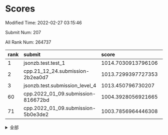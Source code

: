 # Scores

Modified Time: 2022-02-27 03:15:46

Submit Num: 207

All Rank Num: 264737

| rank |               submit               |       score        |       sigma        | pk_num |
| :--- | :--------------------------------- | :----------------- | :----------------- | :----- |
| 1    | jsonzb.test.test_1                 | 1014.7030913796106 | 0.8568146793974779 | 5120   |
| 2    | cpp.21_12_24.submission-2b2ea0d7   | 1013.7299397727353 | 0.8396564380604267 | 5115   |
| 3    | jsonzb.test.submission_level_4     | 1013.450796730207  | 0.8091673360231251 | 5110   |
| 60   | cpp.2022_01_09.submission-816672bd | 1004.3928056921665 | 0.7316661770149805 | 5122   |
| 71   | cpp.2022_01_09.submission-5b0e3de2 | 1003.7856964446308 | 0.7193559908666899 | 5116   |


<details>
<summary>全部</summary>

| rank |                 submit                 |       score        |       sigma        | pk_num |
| :--- | :------------------------------------- | :----------------- | :----------------- | :----- |
| 1    | jsonzb.test.test_1                     | 1014.7030913796106 | 0.8568146793974779 | 5120   |
| 2    | cpp.21_12_24.submission-2b2ea0d7       | 1013.7299397727353 | 0.8396564380604267 | 5115   |
| 3    | jsonzb.test.submission_level_4         | 1013.450796730207  | 0.8091673360231251 | 5110   |
| 4    | gobigger.level_3.submission_level_3_8  | 1011.3038213745708 | 0.8079754642430683 | 5113   |
| 5    | gobigger.level_3.submission_level_3_4  | 1011.2852054516665 | 0.7744170974537888 | 5117   |
| 6    | gobigger.level_3.submission_level_3_19 | 1011.2194937719734 | 0.758158719615154  | 5116   |
| 7    | gobigger.level_3.submission_level_3_9  | 1011.1316340075238 | 0.7483687465869886 | 5121   |
| 8    | gobigger.level_3.submission_level_3_26 | 1010.9902968028188 | 0.7680299919993293 | 5114   |
| 9    | gobigger.level_3.submission_level_3_44 | 1010.9526933230267 | 0.7585747995352435 | 5114   |
| 10   | gobigger.level_3.submission_level_3_46 | 1010.7858296813065 | 0.7621693990575177 | 5116   |
| 11   | gobigger.level_3.submission_level_3_15 | 1010.7785968676726 | 0.7802116469016892 | 5114   |
| 12   | gobigger.level_3.submission_level_3_38 | 1010.7317426129856 | 0.7575161446541594 | 5116   |
| 13   | gobigger.level_3.submission_level_3_28 | 1010.7083443763684 | 0.7731048370802241 | 5119   |
| 14   | gobigger.level_3.submission_level_3_35 | 1010.7021574657343 | 0.7660506707525927 | 5116   |
| 15   | gobigger.level_3.submission_level_3_17 | 1010.623119240862  | 0.7751347959469891 | 5117   |
| 16   | gobigger.level_3.submission_level_3_29 | 1010.4973957261908 | 0.7396347322049877 | 5116   |
| 17   | gobigger.level_3.submission_level_3_40 | 1010.4011979060281 | 0.7689982512922191 | 5113   |
| 18   | gobigger.level_3.submission_level_3_42 | 1010.3981027085068 | 0.7679601114300639 | 5111   |
| 19   | gobigger.level_3.submission_level_3_27 | 1010.2909056522649 | 0.7617556529992933 | 5113   |
| 20   | gobigger.level_3.submission_level_3_22 | 1010.1937072374593 | 0.7641818265303743 | 5116   |
| 21   | gobigger.level_3.submission_level_3_33 | 1010.172085497528  | 0.7623795346343138 | 5116   |
| 22   | gobigger.level_3.submission_level_3_3  | 1010.0835776383302 | 0.753595903520141  | 5114   |
| 23   | gobigger.level_3.submission_level_3_5  | 1010.073760763748  | 0.7536402145887973 | 5106   |
| 24   | gobigger.level_3.submission_level_3_25 | 1010.0004448443991 | 0.7410416447849281 | 5112   |
| 25   | gobigger.level_3.submission_level_3_39 | 1009.9403911991353 | 0.7622588055197314 | 5120   |
| 26   | gobigger.level_3.submission_level_3_2  | 1009.9304773051758 | 0.7575181482487083 | 5121   |
| 27   | gobigger.level_3.submission_level_3_24 | 1009.8958484542987 | 0.7525908582712353 | 5114   |
| 28   | gobigger.level_3.submission_level_3_45 | 1009.8533778244354 | 0.7721343911893797 | 5118   |
| 29   | gobigger.level_3.submission_level_3_41 | 1009.8494333717622 | 0.7517142513934442 | 5116   |
| 30   | gobigger.level_3.submission_level_3_32 | 1009.8429228579577 | 0.7660206197399497 | 5121   |
| 31   | gobigger.level_3.submission_level_3_14 | 1009.7738722710226 | 0.7453074432388045 | 5118   |
| 32   | gobigger.level_3.submission_level_3_10 | 1009.7672971401624 | 0.7679754835578865 | 5116   |
| 33   | gobigger.level_3.submission_level_3_18 | 1009.7609354202423 | 0.7408693793482507 | 5116   |
| 34   | gobigger.level_3.submission_level_3_12 | 1009.603990430052  | 0.7752918881220779 | 5120   |
| 35   | gobigger.level_3.submission_level_3_43 | 1009.5937922696659 | 0.7535019822390946 | 5120   |
| 36   | gobigger.level_3.submission_level_3_37 | 1009.5711083280922 | 0.7320355602985653 | 5117   |
| 37   | gobigger.level_3.submission_level_3_21 | 1009.5598991074706 | 0.7605027141834064 | 5114   |
| 38   | gobigger.level_3.submission_level_3_34 | 1009.5431495094816 | 0.7571432137211774 | 5115   |
| 39   | gobigger.level_3.submission_level_3_20 | 1009.3885905454246 | 0.7404918225333389 | 5120   |
| 40   | gobigger.level_3.submission_level_3_47 | 1009.367566147762  | 0.7569672442890659 | 5123   |
| 41   | gobigger.level_3.submission_level_3_16 | 1009.3298108828606 | 0.7588773233405083 | 5114   |
| 42   | gobigger.level_3.submission_level_3_7  | 1009.2565437909262 | 0.739385608328279  | 5115   |
| 43   | gobigger.level_3.submission_level_3_0  | 1009.2459461674255 | 0.7308904320256685 | 5116   |
| 44   | gobigger.level_3.submission_level_3_36 | 1009.2441299096696 | 0.7445633458145979 | 5114   |
| 45   | gobigger.level_3.submission_level_3_48 | 1009.1031867029741 | 0.7324229826591119 | 5116   |
| 46   | gobigger.level_3.submission_level_3_6  | 1009.0436906763931 | 0.7539624576340322 | 5118   |
| 47   | gobigger.level_3.submission_level_3_23 | 1008.9902473672478 | 0.7464258717199687 | 5111   |
| 48   | gobigger.level_3.submission_level_3_30 | 1008.8860775204867 | 0.7196579301300494 | 5115   |
| 49   | gobigger.level_3.submission_level_3_1  | 1008.6963713490096 | 0.7498471296321018 | 5112   |
| 50   | gobigger.level_3.submission_level_3_49 | 1008.2522597222916 | 0.7364613097146573 | 5119   |
| 51   | gobigger.level_3.submission_level_3_31 | 1008.1350941313196 | 0.7384893844821634 | 5116   |
| 52   | gobigger.level_3.submission_level_3_11 | 1007.985795671542  | 0.7374003119574744 | 5113   |
| 53   | gobigger.level_3.submission_level_3_13 | 1007.9417994475457 | 0.7549823370393258 | 5117   |
| 54   | gobigger.level_1.submission_level_1_5  | 1005.6624597225092 | 0.7132741261981704 | 5111   |
| 55   | gobigger.level_1.submission_level_1_42 | 1004.9814619430654 | 0.7158243077667206 | 5115   |
| 56   | gobigger.level_1.submission_level_1_14 | 1004.681371679221  | 0.7123438753421499 | 5113   |
| 57   | gobigger.level_1.submission_level_1_29 | 1004.623465411115  | 0.7305893224300217 | 5118   |
| 58   | gobigger.level_1.submission_level_1_26 | 1004.5046746649474 | 0.7226389498422436 | 5116   |
| 59   | gobigger.level_1.submission_level_1_16 | 1004.4382076649047 | 0.7107220385992993 | 5116   |
| 60   | cpp.2022_01_09.submission-816672bd     | 1004.3928056921665 | 0.7316661770149805 | 5122   |
| 61   | gobigger.level_1.submission_level_1_38 | 1004.3871429989762 | 0.7277837030110196 | 5115   |
| 62   | gobigger.level_1.submission_level_1_1  | 1004.245629232944  | 0.7034260096627934 | 5112   |
| 63   | gobigger.level_1.submission_level_1_6  | 1004.0461043918698 | 0.7158441265514727 | 5113   |
| 64   | gobigger.level_1.submission_level_1_15 | 1003.970091113376  | 0.7134568751831736 | 5117   |
| 65   | gobigger.level_1.submission_level_1_32 | 1003.9061480855553 | 0.7264448376937764 | 5117   |
| 66   | gobigger.level_1.submission_level_1_46 | 1003.8603656373242 | 0.7126541838018721 | 5110   |
| 67   | gobigger.level_1.submission_level_1_48 | 1003.8298949503275 | 0.7127268022330268 | 5115   |
| 68   | gobigger.level_1.submission_level_1_19 | 1003.8265069599087 | 0.7098491654207337 | 5120   |
| 69   | gobigger.level_1.submission_level_1_13 | 1003.8187034396115 | 0.721179392034222  | 5120   |
| 70   | gobigger.level_1.submission_level_1_18 | 1003.8136319004519 | 0.7169919858604948 | 5113   |
| 71   | cpp.2022_01_09.submission-5b0e3de2     | 1003.7856964446308 | 0.7193559908666899 | 5116   |
| 72   | gobigger.level_1.submission_level_1_35 | 1003.7117217349642 | 0.7216240509004744 | 5117   |
| 73   | gobigger.level_1.submission_level_1_21 | 1003.6979414192023 | 0.7169177162046324 | 5106   |
| 74   | gobigger.level_1.submission_level_1_7  | 1003.6735334469112 | 0.706705013945835  | 5117   |
| 75   | gobigger.level_1.submission_level_1_23 | 1003.5977945374254 | 0.73003281754062   | 5115   |
| 76   | gobigger.level_1.submission_level_1_36 | 1003.5893368578653 | 0.7088233702547629 | 5115   |
| 77   | gobigger.level_1.submission_level_1_22 | 1003.588903461392  | 0.7037551938229755 | 5116   |
| 78   | gobigger.level_1.submission_level_1_4  | 1003.5441484156207 | 0.713415200015868  | 5114   |
| 79   | gobigger.level_1.submission_level_1_2  | 1003.4862728472567 | 0.7162342925146934 | 5116   |
| 80   | gobigger.level_1.submission_level_1_49 | 1003.4368106069431 | 0.7208695883643743 | 5119   |
| 81   | gobigger.level_1.submission_level_1_47 | 1003.4317830965017 | 0.7093394938834139 | 5111   |
| 82   | gobigger.level_1.submission_level_1_24 | 1003.3112841555618 | 0.7234266690135146 | 5115   |
| 83   | gobigger.level_1.submission_level_1_0  | 1003.3106834675715 | 0.729148577954638  | 5115   |
| 84   | gobigger.level_1.submission_level_1_28 | 1003.180128419663  | 0.7132446382017164 | 5113   |
| 85   | gobigger.level_1.submission_level_1_17 | 1003.1274677548336 | 0.7204767513100018 | 5119   |
| 86   | gobigger.level_1.submission_level_1_31 | 1003.109599528292  | 0.7228364213684192 | 5113   |
| 87   | gobigger.level_1.submission_level_1_40 | 1003.1007192160232 | 0.7100766790504381 | 5117   |
| 88   | gobigger.level_1.submission_level_1_10 | 1003.0292401541055 | 0.7176443523913647 | 5117   |
| 89   | gobigger.level_1.submission_level_1_25 | 1002.9248882753747 | 0.7241928606010936 | 5117   |
| 90   | gobigger.level_1.submission_level_1_20 | 1002.8998511626886 | 0.713615264923813  | 5115   |
| 91   | gobigger.level_1.submission_level_1_43 | 1002.8228221481647 | 0.7146790135691715 | 5119   |
| 92   | gobigger.level_1.submission_level_1_44 | 1002.7841724147103 | 0.71567439840955   | 5118   |
| 93   | gobigger.level_1.submission_level_1_34 | 1002.7517510060042 | 0.7218212645312541 | 5120   |
| 94   | gobigger.level_1.submission_level_1_8  | 1002.6742859346166 | 0.7186268344811966 | 5114   |
| 95   | gobigger.level_1.submission_level_1_37 | 1002.6386251714338 | 0.717184493821207  | 5116   |
| 96   | gobigger.level_1.submission_level_1_12 | 1002.6064951092038 | 0.7119959264716412 | 5115   |
| 97   | gobigger.level_1.submission_level_1_30 | 1002.5746686564416 | 0.7061355535742486 | 5114   |
| 98   | gobigger.level_1.submission_level_1_45 | 1002.5547047910311 | 0.7125365504278108 | 5118   |
| 99   | gobigger.level_1.submission_level_1_41 | 1002.5096205668315 | 0.7220797829907105 | 5105   |
| 100  | gobigger.level_1.submission_level_1_33 | 1002.471467294313  | 0.7123572415179522 | 5118   |
| 101  | gobigger.level_1.submission_level_1_3  | 1002.1398454912313 | 0.7041676911207037 | 5117   |
| 102  | gobigger.level_1.submission_level_1_39 | 1002.0486581699763 | 0.7112914052824127 | 5117   |
| 103  | gobigger.level_1.submission_level_1_9  | 1001.9113741012065 | 0.709357023114553  | 5116   |
| 104  | gobigger.level_1.submission_level_1_27 | 1001.8272885165308 | 0.708764999378961  | 5122   |
| 105  | gobigger.level_1.submission_level_1_11 | 1001.786848558198  | 0.7043500319911523 | 5115   |
| 106  | gobigger.random.submission_random_35   | 996.9978432441839  | 0.7087264320723095 | 5119   |
| 107  | gobigger.random.submission_random_1    | 996.939314328568   | 0.7197867215722085 | 5118   |
| 108  | gobigger.random.submission_random_27   | 996.9276958153187  | 0.6935057679241149 | 5117   |
| 109  | gobigger.random.submission_random_28   | 996.8897038288513  | 0.7190218968766849 | 5115   |
| 110  | gobigger.random.submission_random_47   | 996.8474990690107  | 0.707412138023763  | 5116   |
| 111  | gobigger.random.submission_random_15   | 996.8302634322151  | 0.7068159448458864 | 5114   |
| 112  | gobigger.random.submission_random_20   | 996.8259984218901  | 0.7138002977015984 | 5117   |
| 113  | gobigger.random.submission_random_26   | 996.613000554203   | 0.7029328190498157 | 5108   |
| 114  | gobigger.random.submission_random_22   | 996.5967273157784  | 0.7076053167127531 | 5119   |
| 115  | gobigger.random.submission_random_0    | 996.594460803702   | 0.7157230139850953 | 5116   |
| 116  | gobigger.random.submission_random_32   | 996.5437716687744  | 0.7123184412002806 | 5118   |
| 117  | gobigger.random.submission_random_21   | 996.543494026583   | 0.7154466778182288 | 5113   |
| 118  | gobigger.random.submission_random_25   | 996.3371566475502  | 0.7118006100990321 | 5114   |
| 119  | gobigger.random.submission_random_41   | 996.2959982021424  | 0.7049041081414387 | 5119   |
| 120  | gobigger.random.submission_random_38   | 996.2331080677042  | 0.7147698763657542 | 5118   |
| 121  | gobigger.random.submission_random_13   | 996.2280593677897  | 0.7132820144024594 | 5118   |
| 122  | gobigger.random.submission_random_36   | 996.209913368858   | 0.7105974236849367 | 5113   |
| 123  | gobigger.random.submission_random_4    | 996.1788446937331  | 0.7060299551612368 | 5112   |
| 124  | gobigger.random.submission_random_45   | 996.1349870589077  | 0.7139585888608398 | 5117   |
| 125  | gobigger.random.submission_random_17   | 996.1236031752062  | 0.7044712978206545 | 5110   |
| 126  | gobigger.random.submission_random_19   | 996.115637831536   | 0.7274503523589327 | 5112   |
| 127  | gobigger.random.submission_random_34   | 996.071456731103   | 0.7049497481631666 | 5115   |
| 128  | gobigger.random.submission_random_33   | 995.9639805318559  | 0.7126596342922082 | 5118   |
| 129  | gobigger.random.submission_random_10   | 995.8944606290353  | 0.7132183912902199 | 5116   |
| 130  | gobigger.random.submission_random_23   | 995.8852847942376  | 0.7147770926955598 | 5116   |
| 131  | gobigger.random.submission_random_29   | 995.8764932577799  | 0.7340374416560085 | 5115   |
| 132  | gobigger.random.submission_random_7    | 995.8471403048297  | 0.7147194943364904 | 5116   |
| 133  | gobigger.random.submission_random_30   | 995.7985729764358  | 0.6984855728965349 | 5119   |
| 134  | gobigger.random.submission_random_12   | 995.7749024591419  | 0.703577859758222  | 5113   |
| 135  | gobigger.random.submission_random_44   | 995.7579258731032  | 0.7201346130752163 | 5114   |
| 136  | gobigger.random.submission_random_14   | 995.7530814192763  | 0.7145870879359272 | 5116   |
| 137  | gobigger.random.submission_random_6    | 995.7367739349735  | 0.7114182024845098 | 5124   |
| 138  | gobigger.random.submission_random_42   | 995.6501038743128  | 0.708719586056448  | 5112   |
| 139  | gobigger.random.submission_random_9    | 995.6483281667847  | 0.7057768926956736 | 5120   |
| 140  | gobigger.random.submission_random_48   | 995.6457812757857  | 0.708632213774929  | 5115   |
| 141  | gobigger.random.submission_random_2    | 995.613664556578   | 0.7236148034756222 | 5116   |
| 142  | gobigger.random.submission_random_43   | 995.5264509501534  | 0.7268849640051478 | 5114   |
| 143  | gobigger.random.submission_random_40   | 995.5141364823617  | 0.7288632298085493 | 5117   |
| 144  | gobigger.random.submission_random_5    | 995.4557236782058  | 0.721382655008501  | 5117   |
| 145  | gobigger.random.submission_random_49   | 995.4448439640247  | 0.7036435647412232 | 5111   |
| 146  | gobigger.random.submission_random_37   | 995.3432846450107  | 0.707788481081318  | 5117   |
| 147  | gobigger.random.submission_random_11   | 995.2632819166593  | 0.7042056028867074 | 5116   |
| 148  | gobigger.random.submission_random_46   | 995.1444971399832  | 0.7122989521478562 | 5119   |
| 149  | gobigger.random.submission_random_24   | 995.0158124028512  | 0.7101909156011361 | 5117   |
| 150  | gobigger.random.submission_random_3    | 995.0012899484335  | 0.7113317077339977 | 5114   |
| 151  | gobigger.random.submission_random_18   | 994.9485911764554  | 0.7103489938577096 | 5118   |
| 152  | gobigger.random.submission_random_31   | 994.9371498236137  | 0.7106837598736552 | 5114   |
| 153  | gobigger.random.submission_random_16   | 994.8903687200478  | 0.7102361620752616 | 5113   |
| 154  | gobigger.random.submission_random_39   | 994.448806373086   | 0.7264321603445115 | 5117   |
| 155  | gobigger.level_2.submission_level_2_4  | 994.2434637465221  | 0.7255140205830389 | 5114   |
| 156  | gobigger.level_2.submission_level_2_42 | 994.2369532764286  | 0.7244505510388953 | 5120   |
| 157  | gobigger.level_2.submission_level_2_19 | 994.2287908810172  | 0.7247538056259987 | 5115   |
| 158  | gobigger.random.submission_random_8    | 994.1733099073317  | 0.729538646335125  | 5115   |
| 159  | gobigger.level_2.submission_level_2_45 | 993.7459084365385  | 0.7311942864778367 | 5114   |
| 160  | gobigger.level_2.submission_level_2_39 | 993.6952950897073  | 0.7354512979289228 | 5118   |
| 161  | gobigger.level_2.submission_level_2_1  | 993.3047840438309  | 0.7320782063482992 | 5116   |
| 162  | gobigger.level_2.submission_level_2_41 | 993.0317279389328  | 0.7330413925757944 | 5117   |
| 163  | gobigger.level_2.submission_level_2_13 | 992.9630182159685  | 0.7271584358845838 | 5124   |
| 164  | gobigger.level_2.submission_level_2_40 | 992.941453551094   | 0.7400884509171003 | 5121   |
| 165  | gobigger.level_2.submission_level_2_28 | 992.8940816179764  | 0.7387580442801871 | 5113   |
| 166  | gobigger.level_2.submission_level_2_2  | 992.8730426406236  | 0.7379393708912093 | 5117   |
| 167  | gobigger.level_2.submission_level_2_12 | 992.7052363357358  | 0.7515382708650082 | 5116   |
| 168  | gobigger.level_2.submission_level_2_30 | 992.696353939116   | 0.7323096201020207 | 5117   |
| 169  | gobigger.level_2.submission_level_2_15 | 992.5112149916541  | 0.7485474305081085 | 5115   |
| 170  | gobigger.level_2.submission_level_2_20 | 992.4666763040312  | 0.7477650193680462 | 5116   |
| 171  | gobigger.level_2.submission_level_2_26 | 992.4260583854634  | 0.7520710643448881 | 5117   |
| 172  | gobigger.level_2.submission_level_2_7  | 992.395720562613   | 0.734995224195299  | 5117   |
| 173  | gobigger.level_2.submission_level_2_44 | 992.3754831301569  | 0.7244389085139737 | 5115   |
| 174  | gobigger.level_2.submission_level_2_9  | 992.3464246385012  | 0.7407502436437314 | 5112   |
| 175  | gobigger.level_2.submission_level_2_10 | 992.3444907019993  | 0.7350380344564931 | 5107   |
| 176  | gobigger.level_2.submission_level_2_0  | 992.268885878189   | 0.737537366126011  | 5114   |
| 177  | gobigger.level_2.submission_level_2_5  | 992.2629052697273  | 0.7499673258034675 | 5117   |
| 178  | gobigger.level_2.submission_level_2_46 | 992.2550275731837  | 0.7307852562064291 | 5121   |
| 179  | gobigger.level_2.submission_level_2_3  | 992.20592140298    | 0.7561683844333562 | 5113   |
| 180  | gobigger.level_2.submission_level_2_24 | 992.1592148476371  | 0.7252979972295299 | 5113   |
| 181  | gobigger.level_2.submission_level_2_25 | 992.056944248378   | 0.7318588050122722 | 5119   |
| 182  | gobigger.level_2.submission_level_2_17 | 992.014524780523   | 0.7444484432935395 | 5118   |
| 183  | gobigger.level_2.submission_level_2_23 | 991.9917155015053  | 0.746375626685406  | 5112   |
| 184  | gobigger.level_2.submission_level_2_18 | 991.966582494125   | 0.749631778790815  | 5113   |
| 185  | gobigger.level_2.submission_level_2_16 | 991.9314589158117  | 0.7464998554873216 | 5117   |
| 186  | gobigger.level_2.submission_level_2_32 | 991.7955495032154  | 0.7642115752047847 | 5114   |
| 187  | gobigger.level_2.submission_level_2_35 | 991.7377324184487  | 0.7577068321462538 | 5116   |
| 188  | gobigger.level_2.submission_level_2_34 | 991.734935796025   | 0.7392159908421599 | 5112   |
| 189  | gobigger.level_2.submission_level_2_8  | 991.7149269216761  | 0.7508742848382767 | 5113   |
| 190  | gobigger.level_2.submission_level_2_36 | 991.6318095213579  | 0.7502460269353368 | 5115   |
| 191  | gobigger.level_2.submission_level_2_43 | 991.6035643413162  | 0.755382119102332  | 5116   |
| 192  | gobigger.level_2.submission_level_2_37 | 991.5797664005946  | 0.7532478657815734 | 5115   |
| 193  | gobigger.level_2.submission_level_2_21 | 991.505956930271   | 0.7387902969405034 | 5117   |
| 194  | gobigger.level_2.submission_level_2_38 | 991.4912761570596  | 0.7345981219680198 | 5118   |
| 195  | gobigger.level_2.submission_level_2_47 | 991.4830728668857  | 0.74566677325593   | 5111   |
| 196  | gobigger.level_2.submission_level_2_11 | 991.4000916223433  | 0.7446136455403566 | 5112   |
| 197  | gobigger.level_2.submission_level_2_14 | 991.371520298621   | 0.7611855946162361 | 5114   |
| 198  | gobigger.level_2.submission_level_2_48 | 991.3471898823009  | 0.7683304790284097 | 5115   |
| 199  | gobigger.level_2.submission_level_2_29 | 991.2941787043322  | 0.7536732983750899 | 5119   |
| 200  | gobigger.level_2.submission_level_2_6  | 991.2323362312468  | 0.7592667620888277 | 5115   |
| 201  | gobigger.level_2.submission_level_2_27 | 991.2029111267958  | 0.7563897718309799 | 5117   |
| 202  | gobigger.level_2.submission_level_2_31 | 990.8049932887006  | 0.752210618258563  | 5116   |
| 203  | gobigger.level_2.submission_level_2_33 | 990.7301215102754  | 0.756134425459794  | 5116   |
| 204  | gobigger.level_2.submission_level_2_49 | 990.5891630393099  | 0.7446518991287127 | 5117   |
| 205  | gobigger.level_2.submission_level_2_22 | 989.6809123552987  | 0.7624454940925751 | 5114   |
| 206  | gobigger.none.submission_none_0        | 978.6787683770985  | 1.2626987648487251 | 5116   |
| 207  | gobigger.none.submission_none_1        | 976.4335212607982  | 1.438382860764879  | 5118   |

</details>
